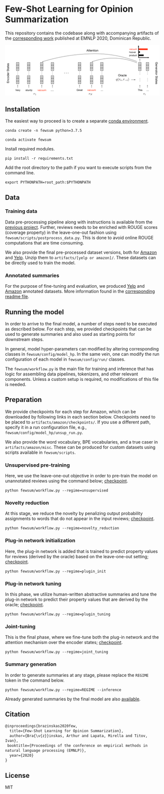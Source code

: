 # Few-Shot Learning for Opinion Summarization

This repository contains the codebase along with accompanying artifacts of the [corresponding work](https://arxiv.org/pdf/2004.14884.pdf) published at EMNLP 2020, Dominican Republic.

<p align="center">
<img src="img/fewsum.png" width="600">
</p>
 
## Installation

The easiest way to proceed is to create a separate [conda environment](https://docs.conda.io/en/latest/).

```
conda create -n fewsum python=3.7.5
```

```
conda activate fewsum
```

Install required modules.

```
pip install -r requirements.txt
```

Add the root directory to the path if you want to execute scripts from the command line.

```
export PYTHONPATH=root_path:$PYTHONPATH
```

## Data


### Training data

Data pre-processing pipeline along with instructions is available from the [previous project](https://github.com/abrazinskas/Copycat-abstractive-opinion-summarizer/tree/master/preprocessing). 
Further, reviews needs to be enriched with ROUGE scores (coverage property) in the leave-one-out fashion using `fewsum/scripts/postprocess_data.py`. 
This is done to avoid online ROUGE computations that are time consuming.

We also provide the final pre-processed dataset versions, both for [Amazon](https://abrazinskas.s3-eu-west-1.amazonaws.com/downloads/projects/fewsum/artifacts/amazon/reviews.zip) and [Yelp](https://abrazinskas.s3-eu-west-1.amazonaws.com/downloads/projects/fewsum/artifacts/yelp/reviews.zip).
Unzip them to `artifacts/[yelp or amazon]/`. These datasets can be directly used to train the model.  


### Annotated summaries

For the purpose of fine-tuning and evaluation, we produced [Yelp](artifacts/yelp/gold_summs) and [Amazon](artifacts/amazon/gold_summs) annotated datasets.
More information found in the [corresponding readme file](artifacts/gold_summs.md).

## Running the model

In order to arrive to the final model, a number of steps need to be executed as described below. For each step, we provided checkpoints that can be used to generate
summaries and also used as starting points for downstream steps. 

In general, model hyper-parameters can modified by altering corresponding classes in `fewsum/config/model_hp`. 
In the same vein, one can modify the run configuration of each model in `fewsum/config/run/` classes.

The `fewsum/workflow.py` is the main file for training and inference that has logic for assembling data pipelines, tokenizers, and other relevant
components. Unless a custom setup is required, no modifications of this file is needed. 

## Preparation

We provide checkpoints for each step for Amazon, which can be downloaded by following links in each section below. 
Checkpoints need to be placed to `artifacts/amazon/checkpoints/`. 
If you use a different path, specify it in a run configuration file, e.g., `fewsum/config/model_hp/unsup_run.py`.

We also provide the word vocabulary, BPE vocabularies, and a true caser in `artifacts/amazon/misc`. These can be produced for custom datasets using scripts available in `fewsum/scripts`.

### Unsupervised pre-training

Here, we use the leave-one-out objective in order to pre-train the model on unannotated reviews using the command below; [checkpoint](https://abrazinskas.s3-eu-west-1.amazonaws.com/downloads/projects/fewsum/artifacts/amazon/checkpoints/unsupervised.tar).

```
python fewsum/workflow.py --regime=unsupervised
```

### Novelty reduction

At this stage, we reduce the novelty by penalizing output probability assignments to words that do not appear in the input reviews; [checkpoint](https://abrazinskas.s3-eu-west-1.amazonaws.com/downloads/projects/fewsum/artifacts/amazon/checkpoints/novelty_reduction.tar). 

```
python fewsum/workflow.py --regime=novelty_reduction
```

### Plug-in network initialization

Here, the plug-in network is added that is trained to predict property values for reviews (derived by the oracle) based on the leave-one-out setting; [checkpoint](https://abrazinskas.s3-eu-west-1.amazonaws.com/downloads/projects/fewsum/artifacts/amazon/checkpoints/plugin_init.tar).

```
python fewsum/workflow.py --regime=plugin_init
```

### Plug-in network tuning

In this phase, we utilize human-written abstractive summaries and tune the plug-in network to predict their property values that are derived by the oracle; [checkpoint](https://abrazinskas.s3-eu-west-1.amazonaws.com/downloads/projects/fewsum/artifacts/amazon/checkpoints/plugin_tuning.tar).

```
python fewsum/workflow.py --regime=plugin_tuning
``` 

### Joint-tuning 
This is the final phase, where we fine-tune both the plug-in network and the attention mechanism over the encoder states; [checkpoint](https://abrazinskas.s3-eu-west-1.amazonaws.com/downloads/projects/fewsum/artifacts/amazon/checkpoints/joint_tuning.tar).

```
python fewsum/workflow.py --regime=joint_tuning
```


### Summary generation
In order to generate summaries at any stage, please replace the `REGIME` token in the command below.

```
python fewsum/workflow.py --regime=REGIME --inference
```

Already generated summaries by the final model are also [available](/artifacts/amazon/gen_summs/).

## Citation
```
@inproceedings{brazinskas2020few,
  title={Few-Shot Learning for Opinion Summarization},
  author={Bra{\v{z}}inskas, Arthur and Lapata, Mirella and Titov, Ivan},
 booktitle={Proceedings of the conference on empirical methods in natural language processing (EMNLP)},
  year={2020}
}
```

## License

MIT
